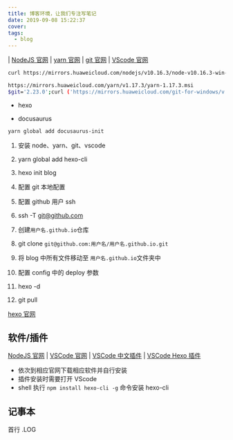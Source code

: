 ```yaml
---
title: 博客环境，让我们专注写笔记
date: 2019-09-08 15:22:37
cover:
tags:
  - blog
---
```



| [NodeJS 官网](https://nodejs.org) 
| [yarn 官网](https://yarnpkg.com) 
| [git 官网](https://git-scm.com/) 
| [VScode 官网](https://code.visualstudio.com/)

<!-- more -->

```sh
curl https://mirrors.huaweicloud.com/nodejs/v10.16.3/node-v10.16.3-win-x64.zip

https://mirrors.huaweicloud.com/yarn/v1.17.3/yarn-1.17.3.msi
$git='2.23.0';curl ('https://mirrors.huaweicloud.com/git-for-windows/v'+$git+'.windows.1/MinGit-'+$git+'-64-bit.zip') -o ('MinGit-'+$git+'-64-bit.zip')
```

- hexo 

- docusaurus

```sh
yarn global add docusaurus-init
```

1. 安装 node、yarn、git、vscode
1. yarn global add hexo-cli
1. hexo init blog

1. 配置 git 本地配置
1. 配置 github 用户 ssh
1. ssh -T git@github.com
1. 创建`用户名.github.io`仓库
1. git clone `git@github.com:用户名/用户名.github.io.git`
1. 将 blog 中所有文件移动至 `用户名.github.io`文件夹中
1. 配置 config 中的 deploy 参数
1. hexo -d
1. git pull



[hexo 官网](https://hexo.io/)

## 软件/插件

[NodeJS 官网](https://nodejs.org) | 
[VSCode 官网](https://code.visualstudio.com/) | 
[VSCode 中文插件](https://marketplace.visualstudio.com/items?itemName=MS-CEINTL.vscode-language-pack-zh-hans) |
[VSCode Hexo 插件](https://marketplace.visualstudio.com/items?itemName=codeyu.vscode-hexo)

- 依次到相应官网下载相应软件并自行安装
- 插件安装时需要打开 VScode
- shell 执行 
`npm install hexo-cli -g` 命令安装  hexo-cli

## 记事本
首行 .LOG